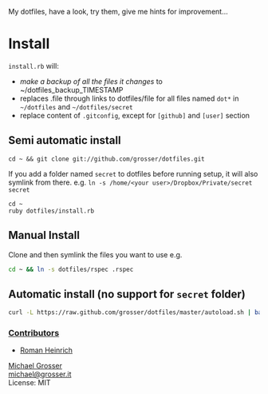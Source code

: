 My dotfiles, have a look, try them, give me hints for improvement...

# Install

`install.rb` will:
- *make a backup of all the files it changes* to ~/dotfiles_backup_TIMESTAMP
- replaces .file through links to dotfiles/file for all files named `dot*` in `~/dotfiles` and `~/dotfiles/secret`
- replace content of `.gitconfig`, except for `[github]` and `[user]` section

## Semi automatic install

```
cd ~ && git clone git://github.com/grosser/dotfiles.git
```

If you add a folder named `secret` to dotfiles before running setup, it will also symlink from there.
e.g. `ln -s /home/<your user>/Dropbox/Private/secret secret`

```
cd ~
ruby dotfiles/install.rb
```

## Manual Install
Clone and then symlink the files you want to use e.g.

```Bash
cd ~ && ln -s dotfiles/rspec .rspec
```

## Automatic install (no support for `secret` folder)

```Bash
curl -L https://raw.github.com/grosser/dotfiles/master/autoload.sh | bash -s master
```

### [Contributors](http://github.com/grosser/dotfiles/contributors)
 - [Roman Heinrich](http://github.com/mindreframer)

[Michael Grosser](http://grosser.it)<br/>
michael@grosser.it<br/>
License: MIT
